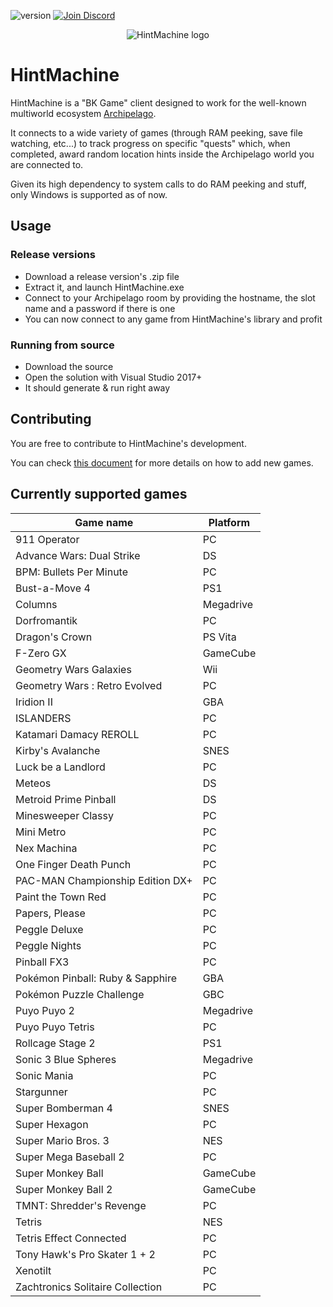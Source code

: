 ![version](https://img.shields.io/badge/Version-1.2.0-blue)
<a href="https://discord.gg/Jcknj9w7Rm">
  <img src="https://img.shields.io/badge/-Discord-lightgrey?logo=discord" alt="Join Discord">
</a>

<p align="center">
  <img src="https://github.com/CalDrac/hintMachine/blob/master/HintMachine/Assets/logo_small.png?raw=true" alt="HintMachine logo"/>
</p>

# HintMachine

HintMachine is a "BK Game" client designed to work for the well-known multiworld ecosystem [Archipelago](https://github.com/ArchipelagoMW/Archipelago).

It connects to a wide variety of games (through RAM peeking, save file watching, etc...) to track progress on specific "quests" which, when completed, award random location hints inside the Archipelago world you are connected to.

Given its high dependency to system calls to do RAM peeking and stuff, only Windows is supported as of now.

## Usage

### Release versions 

- Download a release version's .zip file
- Extract it, and launch HintMachine.exe
- Connect to your Archipelago room by providing the hostname, the slot name and a password if there is one
- You can now connect to any game from HintMachine's library and profit

### Running from source 

- Download the source 
- Open the solution with Visual Studio 2017+
- It should generate & run right away


## Contributing

You are free to contribute to HintMachine's development.

You can check [this document](https://github.com/CalDrac/hintMachine/blob/dev/adding_games.md) for more details on how to add new games.


## Currently supported games

| Game name                        | Platform  |
|----------------------------------|-----------|
| 911 Operator                     | PC        |
| Advance Wars: Dual Strike        | DS        |
| BPM: Bullets Per Minute          | PC        |
| Bust-a-Move 4                    | PS1       |
| Columns                          | Megadrive |
| Dorfromantik                     | PC        |
| Dragon's Crown                   | PS Vita   |
| F-Zero GX                        | GameCube  |
| Geometry Wars Galaxies           | Wii       |
| Geometry Wars : Retro Evolved    | PC        |
| Iridion II					   | GBA       |
| ISLANDERS                        | PC        |
| Katamari Damacy REROLL           | PC        |
| Kirby's Avalanche                | SNES      |
| Luck be a Landlord               | PC        |
| Meteos                           | DS        |
| Metroid Prime Pinball            | DS        |
| Minesweeper Classy               | PC        |
| Mini Metro                       | PC        |
| Nex Machina                      | PC        |
| One Finger Death Punch           | PC        |
| PAC-MAN Championship Edition DX+ | PC        |
| Paint the Town Red               | PC        |
| Papers, Please                   | PC        |
| Peggle Deluxe                    | PC        |
| Peggle Nights                    | PC        |
| Pinball FX3                      | PC        |
| Pokémon Pinball: Ruby & Sapphire | GBA       |
| Pokémon Puzzle Challenge         | GBC       |
| Puyo Puyo 2                      | Megadrive |
| Puyo Puyo Tetris                 | PC        |
| Rollcage Stage 2                 | PS1       |
| Sonic 3 Blue Spheres             | Megadrive |
| Sonic Mania                      | PC        |
| Stargunner                       | PC        |
| Super Bomberman 4                | SNES      |
| Super Hexagon                    | PC        |
| Super Mario Bros. 3              | NES       |
| Super Mega Baseball 2            | PC        |
| Super Monkey Ball                | GameCube  |
| Super Monkey Ball 2              | GameCube  |
| TMNT: Shredder's Revenge         | PC        |
| Tetris                           | NES       |
| Tetris Effect Connected          | PC        |
| Tony Hawk's Pro Skater 1 + 2     | PC        |
| Xenotilt                         | PC        |
| Zachtronics Solitaire Collection | PC        |
